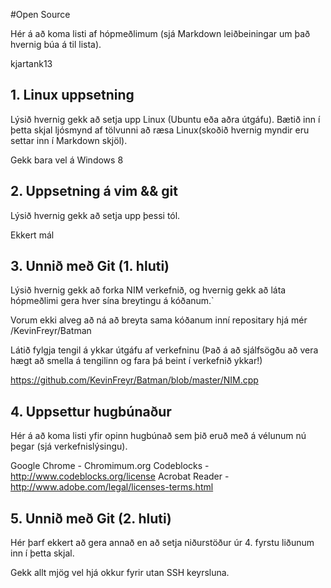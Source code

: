 #Open Source

Hér á að koma listi af hópmeðlimum (sjá Markdown leiðbeiningar um það hvernig búa á til lista).

kjartank13

## 1. Linux uppsetning

Lýsið hvernig gekk að setja upp Linux (Ubuntu eða aðra útgáfu). Bætið inn í þetta skjal ljósmynd af tölvunni að ræsa Linux(skoðið hvernig myndir eru settar inn í Markdown skjöl).

Gekk bara vel á Windows 8


## 2. Uppsetning á vim && git

Lýsið hvernig gekk að setja upp þessi tól.

Ekkert mál

## 3. Unnið með Git (1. hluti)

Lýsið hvernig gekk að forka NIM verkefnið, og hvernig gekk að láta hópmeðlimi gera hver sína breytingu á kóðanum.`

Vorum ekki alveg að ná að breyta sama kóðanum inní repositary hjá mér /KevinFreyr/Batman

Látið fylgja tengil á ykkar útgáfu af verkefninu (Það á að sjálfsögðu að vera hægt að smella á tengilinn og fara þá beint í verkefnið ykkar!)

https://github.com/KevinFreyr/Batman/blob/master/NIM.cpp

## 4. Uppsettur hugbúnaður

Hér á að koma listi yfir opinn hugbúnað sem þið eruð með á vélunum nú þegar (sjá verkefnislýsingu).

Google Chrome - Chromimum.org
Codeblocks - http://www.codeblocks.org/license
Acrobat Reader - http://www.adobe.com/legal/licenses-terms.html


## 5. Unnið með Git (2. hluti)

Hér þarf ekkert að gera annað en að setja niðurstöður úr 4. fyrstu liðunum inn í þetta skjal.

Gekk allt mjög vel hjá okkur fyrir utan SSH keyrsluna.

